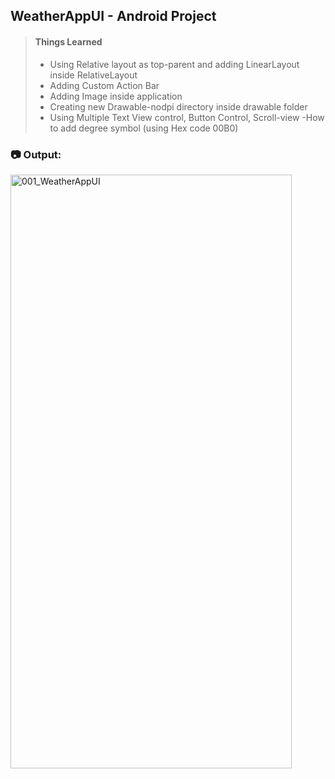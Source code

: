 ## WeatherAppUI - Android Project

> #### Things Learned  
> - Using Relative layout as top-parent and adding LinearLayout inside RelativeLayout
> - Adding Custom Action Bar
> - Adding Image inside application
> - Creating new Drawable-nodpi directory inside drawable folder
> - Using Multiple Text View control, Button Control, Scroll-view
> -How to add degree symbol (using Hex code 00B0) 

### :camera: Output:
<img alt="001_WeatherAppUI" src="WeatherAppUI_App_Screenshot.png" width="450" height="950" />
